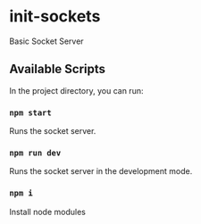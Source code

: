 # init-sockets
Basic Socket Server

## Available Scripts

In the project directory, you can run:

### `npm start`

Runs the socket server.

### `npm run dev`

Runs the socket server in the development mode.

### `npm i`
Install node modules
